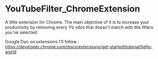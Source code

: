 # YouTubeFilter_ChromeExtension
A little extension for Chrome. The main objective of it is to increase your productivity by removing every Yb vdos that doesn't match with the filters you've selected.

Google Doc on extensions I'll follow : https://developer.chrome.com/docs/extensions/get-started/tutorial/hello-world

